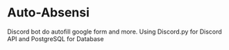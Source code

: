 # Auto-Absensi

Discord bot do autofill google form and more.
Using Discord.py for Discord API and PostgreSQL for Database

